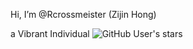 Hi, I’m @Rcrossmeister (Zijin Hong)

a Vibrant Individual
![GitHub User's stars](https://img.shields.io/github/stars/Rcrossmeister)
